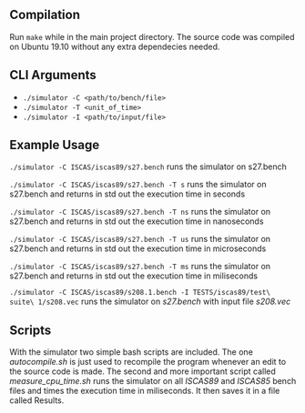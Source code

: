 ## Compilation

Run `make` while in the main project directory. The source code was compiled on Ubuntu 19.10 without any extra dependecies needed.

## CLI Arguments
- `./simulator -C <path/to/bench/file>`
- `./simulator -T <unit_of_time>`
- `./simulator -I <path/to/input/file>`

## Example Usage

`./simulator -C ISCAS/iscas89/s27.bench` runs the simulator on s27.bench

`./simulator -C ISCAS/iscas89/s27.bench -T s` runs the simulator on s27.bench and returns in std out the execution time in seconds

`./simulator -C ISCAS/iscas89/s27.bench -T ns` runs the simulator on s27.bench and returns in std out the execution time in nanoseconds

`./simulator -C ISCAS/iscas89/s27.bench -T us` runs the simulator on s27.bench and returns in std out the execution time in microseconds

`./simulator -C ISCAS/iscas89/s27.bench -T ms` runs the simulator on s27.bench and returns in std out the execution time in miliseconds

`./simulator -C ISCAS/iscas89/s208.1.bench -I TESTS/iscas89/test\ suite\ 1/s208.vec` runs the simulator on *s27.bench* with input file *s208.vec*

## Scripts
With the simulator two simple bash scripts are included. The one *autocompile.sh* is just used to recompile the program whenever an edit to the source code is made. The second and more important script called *measure_cpu_time.sh* runs the simulator on all *ISCAS89* and *ISCAS85* bench files and times the execution time in miliseconds. It then saves it in a file called Results.
